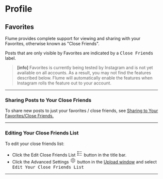 # Profile

## Favorites

Flume provides complete support for viewing and sharing with your  Favorites, otherwise known as "Close Friends". 

Posts that are only visible by Favorites are indicated by a <kbd>Close Friends</kbd> label.

>**[info]**
> Favorites is currently being tested by Instagram and is not yet available on all accounts. As a result, you may not find the features described below. Flume will automatically enable the features when Instagram rolls the feature out to your account.

------

### Sharing Posts to Your Close Friends

To share new posts to just your favorites / close friends, see [Sharing to Your Favorites/Close Friends.](//views/upload.md#sharing-to-your-favorites-close-friends)

------

### Editing Your Close Friends List

To edit your close friends list:

- Click the Edit Close Friends List <img src="/views/assets/profile-editfavorites.png" width="20" height="20" /> button in the title bar.
- Click the Advanced Settings <img src="/views/assets/settings.png" width="20" height="20" /> button in the [Upload window](//views/upload.md#advanced-settings) and select <kbd>Edit Your Close Friends List</kbd>

------
